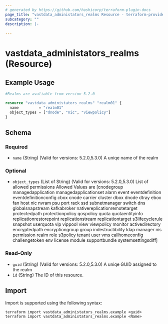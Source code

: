 ```yaml
---
# generated by https://github.com/hashicorp/terraform-plugin-docs
page_title: "vastdata_administators_realms Resource - terraform-provider-vastdata"
subcategory: ""
description: |-
  
---
```


# vastdata_administators_realms (Resource)



## Example Usage

```terraform
#Realms are avaliable from version 5.2.0

resource "vastdata_administators_realms" "realm01" {
  name         = "realm01"
  object_types = ["dnode", "nic", "viewpolicy"]
}
```

<!-- schema generated by tfplugindocs -->
## Schema

### Required

- `name` (String) (Valid for versions: 5.2.0,5.3.0) A uniqe name of the realm

### Optional

- `object_types` (List of String) (Valid for versions: 5.2.0,5.3.0) List of allowed permissions Allowed Values are [cnodegroup managedapplication managedapplicationset alarm event eventdefinition eventdefinitionconfig cbox cnode carrier cluster dbox dnode dtray ebox fan host nic nvram psu port rack ssd subnetmanager switch dns globalsnapstream kafkabroker nativereplicationremotetarget protectedpath protectionpolicy qospolicy quota quotaentityinfo replicationrestorepoint replicationstream replicationtarget s3lifecyclerule snapshot userquota vip vippool view viewpolicy monitor activedirectory encryptedpath encryptiongroup group indestructibility ldap manager nis permission realm role s3policy tenant user vms callhomeconfig challengetoken env license module supportbundle systemsettingsdiff]

### Read-Only

- `guid` (String) (Valid for versions: 5.2.0,5.3.0) A uniqe GUID assigned to the realm
- `id` (String) The ID of this resource.

## Import

Import is supported using the following syntax:

```shell
terraform import vastdata_administators_realms.example <guid>
terraform import vastdata_administators_realms.example <Name>
```
